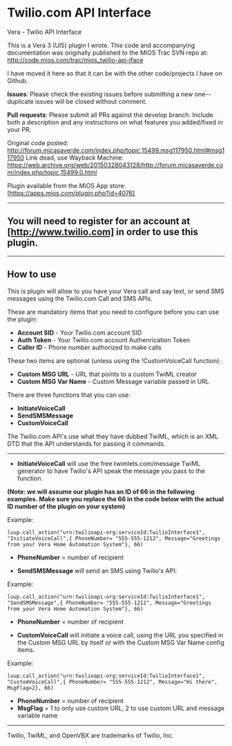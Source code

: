 # Twilio.com API Interface

Vera - Twilio API Interface

This is a Vera 3 (UI5) plugin I wrote.  This code and accompanying documentation was originally published to the MIOS Trac SVN repo at: http://code.mios.com/trac/mios_twilio-api-iface

I have moved it here so that it can be with the other code/projects I have on Github.


**Issues**:  Please check the existing issues before submitting a new one-- duplicate issues will be closed without comment.   

**Pull requests**:  Please submit all PRs against the develop branch.  Include both a description and any instructions on what features you added/fixed in your PR.  


Original code posted: http://forum.micasaverde.com/index.php/topic,15499.msg117950.html#msg117950
Link dead, use Wayback Machine:  https://web.archive.org/web/20150328043128/http://forum.micasaverde.com/index.php/topic,15499.0.html

Plugin available from the MiOS App store: [https://apps.mios.com/plugin.php?id=4076]

----

## You will need to register for an account at [http://www.twilio.com] in order to use this plugin.

----
## How to use 

This is plugin  will allow to you have your Vera call and say text, or send SMS messages using the Twilio.com Call and SMS APIs.  


These are mandatory items that you need to configure before you can use the plugin:
* **Account SID** - Your Twilio.com account SID
* **Auth Token** - Your Twilio.com account Authenrication Token
* **Caller ID** - Phone number authorized to make calls

These two items are optional (unless using the !CustomVoiceCall function):

* **Custom MSG URL** - URL that points to a custom TwiML creator
* **Custom MSG Var Name** - Custom Message variable passed in URL


There are three functions that you can use:

* **InitiateVoiceCall**
* **SendSMSMessage**
* **CustomVoiceCall**

The Twilio.com API's use what they have dubbed TwiML, which is an XML DTD that the API understands for passing it commands.


----


* **InitiateVoiceCall** will use the free twimlets.com/message TwiML generator to have Twilio's API speak the message you pass to the function.

**(Note:  we will assume our plugin has an ID of 66 in the following examples.  Make sure you replace the 66 in the code below with the actual ID number of the plugin on your system)**

Example:

    luup.call_action("urn:twilioapi-org:serviceId:TwilioInterface1", "InitiateVoiceCall",{ PhoneNumber= "555-555-1212", Message="Greetings from your Vera Home Automation System"}, 66)


* **PhoneNumber** = number of recipient

* **SendSMSMessage** will send an SMS using Twilio's API:


Example:

    luup.call_action("urn:twilioapi-org:serviceId:TwilioInterface1", "SendSMSMessage",{ PhoneNumber= "555-555-1212", Message="Greetings from your Vera Home Automation System"}, 66)


* **PhoneNumber** = number of recipient

* **CustomVoiceCall** will initiate a voice call, using the URL you specified in the Custom MSG URL by itself or with the Custom MSG Var Name config items.

Example:

    luup.call_action("urn:twilioapi-org:serviceId:TwilioInterface1", "CustomVoiceCall",{ PhoneNumber= "555-555-1212", Message="Hi there", MsgFlag=2}, 66)


* **PhoneNumber** = number of recipient
* **MsgFlag** = 1 to only use custom URL, 2 to use custom URL and message variable name


----

Twilio, TwiML, and OpenVBX are trademarks of Twilio, Inc.
